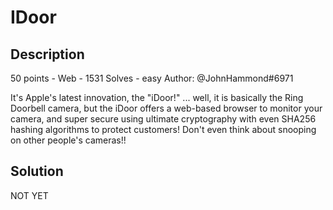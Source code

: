 # IDoor
## Description
50 points - Web - 1531 Solves - easy
Author: @JohnHammond#6971

It's Apple's latest innovation, the "iDoor!" ... well, it is basically the Ring Doorbell camera, but the iDoor offers a web-based browser to monitor your camera, and super secure using ultimate cryptography with even SHA256 hashing algorithms to protect customers! Don't even think about snooping on other people's cameras!!

## Solution
NOT YET
